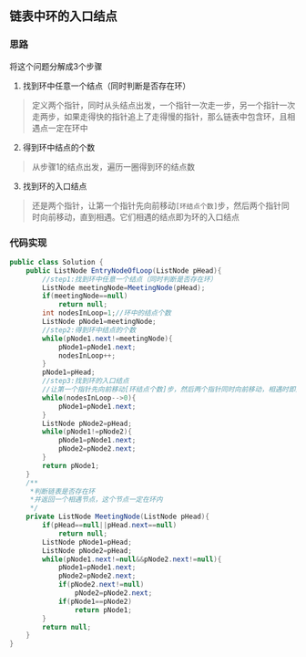 ## 链表中环的入口结点

### 思路

将这个问题分解成3个步骤

1. 找到环中任意一个结点（同时判断是否存在环）

> 定义两个指针，同时从头结点出发，一个指针一次走一步，另一个指针一次走两步，如果走得快的指针追上了走得慢的指针，那么链表中包含环，且相遇点一定在环中

2. 得到环中结点的个数

> 从步骤1的结点出发，遍历一圈得到环的结点数

3. 找到环的入口结点

>还是两个指针，让第一个指针先向前移动`[环结点个数]`步，然后两个指针同时向前移动，直到相遇。它们相遇的结点即为环的入口结点

### 代码实现

```java
public class Solution {
    public ListNode EntryNodeOfLoop(ListNode pHead){
        //step1:找到环中任意一个结点（同时判断是否存在环）
        ListNode meetingNode=MeetingNode(pHead);
        if(meetingNode==null)
            return null;
        int nodesInLoop=1;//环中的结点个数
        ListNode pNode1=meetingNode;
        //step2:得到环中结点的个数
        while(pNode1.next!=meetingNode){
            pNode1=pNode1.next;
            nodesInLoop++;
        }
        pNode1=pHead;
        //step3:找到环的入口结点
        //让第一个指针先向前移动[环结点个数]步，然后两个指针同时向前移动，相遇时即为入口结点
        while(nodesInLoop-->0){
            pNode1=pNode1.next;
        }
        ListNode pNode2=pHead;
        while(pNode1!=pNode2){
            pNode1=pNode1.next;
            pNode2=pNode2.next;
        }
        return pNode1;
    }
    /**
     *判断链表是否存在环
     *并返回一个相遇节点，这个节点一定在环内
     */
    private ListNode MeetingNode(ListNode pHead){
        if(pHead==null||pHead.next==null)
            return null;
        ListNode pNode1=pHead;
        ListNode pNode2=pHead;
        while(pNode1.next!=null&&pNode2.next!=null){
            pNode1=pNode1.next;
            pNode2=pNode2.next;
            if(pNode2.next!=null)
                pNode2=pNode2.next;
            if(pNode1==pNode2)
                return pNode1;
        }
        return null;
    }
}
```

